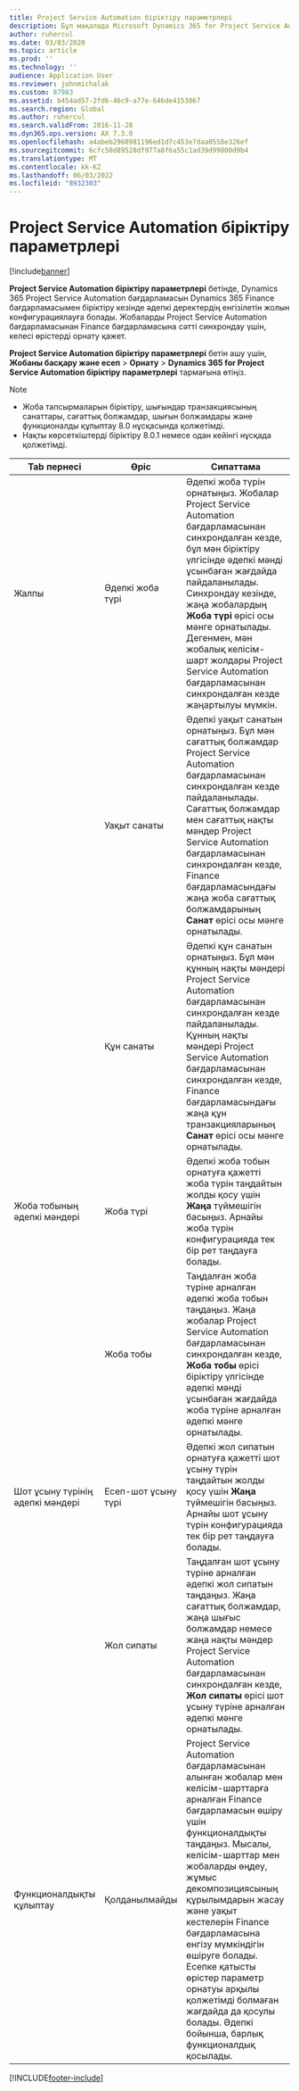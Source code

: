 ```yaml
---
title: Project Service Automation біріктіру параметрлері
description: Бұл мақалада Microsoft Dynamics 365 for Project Service Automation бағдарламасын Microsoft Dynamics 365 Finance бағдарламасымен біріктіру кезінде әдепкі деректердің енгізілетін жолын конфигурациялау әдісі түсіндіріледі.
author: ruhercul
ms.date: 03/03/2020
ms.topic: article
ms.prod: ''
ms.technology: ''
audience: Application User
ms.reviewer: johnmichalak
ms.custom: 87983
ms.assetid: b454ad57-2fd6-46c9-a77e-646de4153067
ms.search.region: Global
ms.author: ruhercul
ms.search.validFrom: 2016-11-28
ms.dyn365.ops.version: AX 7.3.0
ms.openlocfilehash: a4abeb2960981196ed1d7c453e7daa0558e326ef
ms.sourcegitcommit: 6cfc50d89528df977a8f6a55c1ad39d99800d9b4
ms.translationtype: MT
ms.contentlocale: kk-KZ
ms.lasthandoff: 06/03/2022
ms.locfileid: "8932303"
---
```

# <a name="project-service-automation-integration-parameters"></a>Project Service Automation біріктіру параметрлері

[!include[banner](../includes/banner.md)]

**Project Service Automation біріктіру параметрлері** бетінде, Dynamics 365 Project Service Automation бағдарламасын Dynamics 365 Finance бағдарламасымен біріктіру кезінде әдепкі деректердің енгізілетін жолын конфигурациялауға болады. Жобаларды Project Service Automation бағдарламасынан Finance бағдарламасына сәтті синхрондау үшін, келесі өрістерді орнату қажет.

**Project Service Automation біріктіру параметрлері** бетін ашу үшін, **Жобаны басқару және есеп** \> **Орнату** \> **Dynamics 365 for Project Service Automation біріктіру параметрлері** тармағына өтіңіз. 

> [!NOTE]
> - Жоба тапсырмаларын біріктіру, шығындар транзакциясының санаттары, сағаттық болжамдар, шығын болжамдары және функционалды құлыптау 8.0 нұсқасында қолжетімді.
> - Нақты көрсеткіштерді біріктіру 8.0.1 немесе одан кейінгі нұсқада қолжетімді.


| Tab пернесі                    | Өріс                | Сипаттама |
|------------------------|----------------------|-------------|
| Жалпы                 | Әдепкі жоба түрі | Әдепкі жоба түрін орнатыңыз. Жобалар Project Service Automation бағдарламасынан синхрондалған кезде, бұл мән біріктіру үлгісінде әдепкі мәнді ұсынбаған жағдайда пайдаланылады. Синхрондау кезінде, жаңа жобалардың **Жоба түрі** өрісі осы мәнге орнатылады. Дегенмен, мән жобалық келісім-шарт жолдары Project Service Automation бағдарламасынан синхрондалған кезде жаңартылуы мүмкін. |
|                        | Уақыт санаты        | Әдепкі уақыт санатын орнатыңыз. Бұл мән сағаттық болжамдар Project Service Automation бағдарламасынан синхрондалған кезде пайдаланылады. Сағаттық болжамдар мен сағаттық нақты мәндер Project Service Automation бағдарламасынан синхрондалған кезде, Finance бағдарламасындағы жаңа жоба сағаттық болжамдарының **Санат** өрісі осы мәнге орнатылады. |
|                        | Құн санаты         | Әдепкі құн санатын орнатыңыз. Бұл мән құнның нақты мәндері Project Service Automation бағдарламасынан синхрондалған кезде пайдаланылады. Құнның нақты мәндері Project Service Automation бағдарламасынан синхрондалған кезде, Finance бағдарламасындағы жаңа құн транзакцияларының **Санат** өрісі осы мәнге орнатылады. |
| Жоба тобының әдепкі мәндері | Жоба түрі         | Әдепкі жоба тобын орнатуға қажетті жоба түрін таңдайтын жолды қосу үшін **Жаңа** түймешігін басыңыз. Арнайы жоба түрін конфигурацияда тек бір рет таңдауға болады. |
|                        | Жоба тобы        | Таңдалған жоба түріне арналған әдепкі жоба тобын таңдаңыз. Жаңа жобалар Project Service Automation бағдарламасынан синхрондалған кезде, **Жоба тобы** өрісі біріктіру үлгісінде әдепкі мәнді ұсынбаған жағдайда жоба түріне арналған әдепкі мәнге орнатылады. |
| Шот ұсыну түрінің әдепкі мәндері  | Есеп-шот ұсыну түрі         | Әдепкі жол сипатын орнатуға қажетті шот ұсыну түрін таңдайтын жолды қосу үшін **Жаңа** түймешігін басыңыз. Арнайы шот ұсыну түрін конфигурацияда тек бір рет таңдауға болады. |
|                        | Жол сипаты        | Таңдалған шот ұсыну түріне арналған әдепкі жол сипатын таңдаңыз. Жаңа сағаттық болжамдар, жаңа шығыс болжамдар немесе жаңа нақты мәндер Project Service Automation бағдарламасынан синхрондалған кезде, **Жол сипаты** өрісі шот ұсыну түріне арналған әдепкі мәнге орнатылады. |
| Функционалдықты құлыптау  | Қолданылмайды       | Project Service Automation бағдарламасынан алынған жобалар мен келісім-шарттарға арналған Finance бағдарламасын өшіру үшін функционалдықты таңдаңыз. Мысалы, келісім-шарттар мен жобаларды өңдеу, жұмыс декомпозициясының құрылымдарын жасау және уақыт кестелерін Finance бағдарламасына енгізу мүмкіндігін өшіруге болады. Есепке қатысты өрістер параметр орнатуы арқылы қолжетімді болмаған жағдайда да қосулы болады. Әдепкі бойынша, барлық функционалдық қосылады. |


[!INCLUDE[footer-include](../includes/footer-banner.md)]